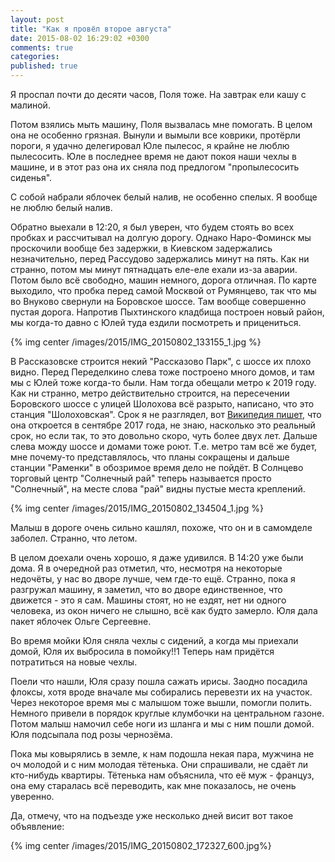 ```yaml
---
layout: post
title: "Как я провёл второе августа"
date: 2015-08-02 16:29:02 +0300
comments: true
categories: 
published: true
---
```

Я проспал почти до десяти часов, Поля тоже. На завтрак ели кашу с малиной.

Потом взялись мыть машину, Поля вызвалась мне помогать. В целом она не особенно грязная. Вынули и вымыли все коврики, протёрли пороги, я удачно делегировал Юле пылесос, я крайне не люблю пылесосить. Юле в последнее время не дают покоя наши чехлы в машине, и в этот раз она их сняла под предлогом "пропылесосить сиденья". 

С собой набрали яблочек белый налив, не особенно спелых. Я вообще не люблю белый налив.

Обратно выехали в 12:20, я был уверен, что будем стоять во всех пробках и рассчитывал на долгую дорогу. Однако Наро-Фоминск мы проскочили вообще без задержки, в Киевском задержались незначительно, перед Рассудово задержались минут на пять. Как ни странно, потом мы минут пятнадцать еле-еле ехали из-за аварии. Потом было всё свободно, машин немного, дорога отличная. По карте выходило, что пробка перед самой Москвой от Румянцево, так что мы во Внуково свернули на Боровское шоссе. Там вообще совершенно пустая дорога. Напротив Пыхтинского кладбища построен новый район, мы когда-то давно с Юлей туда ездили посмотреть и прицениться. 

{% img center /images/2015/IMG_20150802_133155_1.jpg %}

В Рассказовске строится некий "Рассказово Парк", с шоссе их плохо видно. Перед Переделкино слева тоже построено много домов, и там мы с Юлей тоже когда-то были. Нам тогда обещали метро к 2019 году. Как ни странно, метро действительно строится, на пересечении Боровского шоссе с улицей Шолохова всё разрыто, написано, что это станция "Шолоховская". Срок я не разглядел, вот [Википедия пишет](https://ru.wikipedia.org/wiki/%D0%9D%D0%BE%D0%B2%D0%BE%D0%BF%D0%B5%D1%80%D0%B5%D0%B4%D0%B5%D0%BB%D0%BA%D0%B8%D0%BD%D0%BE_%28%D1%81%D1%82%D0%B0%D0%BD%D1%86%D0%B8%D1%8F_%D0%BC%D0%B5%D1%82%D1%80%D0%BE%29), что она откроется в сентябре 2017 года, не знаю, насколько это реальный срок, но если так, то это довольно скоро, чуть более двух лет. Дальше слева можду шоссе и домами тоже роют. Т.е. метро там всё же будет, мне почему-то представлялось, что планы сокращены и дальше станции "Раменки" в обозримое время дело не пойдёт. В Солнцево торговый центр "Солнечный рай" теперь называется просто "Солнечный", на месте слова "рай" видны пустые места креплений.

{% img center /images/2015/IMG_20150802_134504_1.jpg %}

Малыш в дороге очень сильно кашлял, похоже, что он и в самомделе заболел. Странно, что летом.

В целом доехали очень хорошо, я даже удивился. В 14:20 уже были дома. Я в очередной раз отметил, что, несмотря на некоторые недочёты, у нас во дворе лучше, чем где-то ещё. Странно, пока я разгружал машину, я заметил, что во дворе единственное, что движется - это я сам. Машины стоят, но не ездят, нет ни одного человека, из окон ничего не слышно, всё как будто замерло. Юля дала пакет яблочек Ольге Сергеевне.

Во время мойки Юля сняла чехлы с сидений, а когда мы приехали домой, Юля их выбросила в помойку!!1 Теперь нам придётся потратиться на новые чехлы.

Поели что нашли, Юля сразу пошла сажать ирисы. Заодно посадила флоксы, хотя вроде вначале мы собирались перевезти их на участок. Через некоторое время мы с малышом тоже вышли, помогли полить. Немного привели в порядок круглые клумбочки на центральном газоне. Потом малыш намочил себе ноги из шланга и мы с ним пошли домой.  Юля подсыпала под розы чернозёма.

Пока мы ковырялись в земле, к нам подошла некая пара, мужчина не оч молодой и с ним молодая тётенька. Они спрашивали, не сдаёт ли кто-нибудь квартиры. Тётенька нам объяснила, что её муж - француз, она ему старалась всё переводить, как мне показалось, не очень уверенно.

Да, отмечу, что на подъезде уже несколько дней висит вот такое объявление:

{% img center /images/2015/IMG_20150802_172327_600.jpg%}